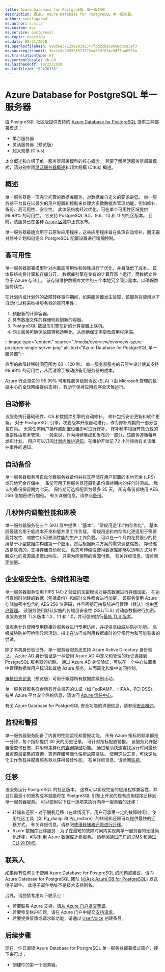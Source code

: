 ```yaml
---
title: Azure Database for PostgreSQL 单一服务器
description: 概述了 Azure Database for PostgreSQL 单一服务器。
author: sunilagarwal
ms.author: sunila
ms.custom: mvc
ms.service: postgresql
ms.topic: overview
ms.date: 09/21/2020
ms.openlocfilehash: 098d6e3712a928392547fcd2cba68b68dcca5ef3
ms.sourcegitcommit: 3bcce2e26935f523226ea269f034e0d75aa6693a
ms.translationtype: HT
ms.contentlocale: zh-CN
ms.lasthandoff: 10/23/2020
ms.locfileid: "92476138"
---
```

# <a name="azure-database-for-postgresql-single-server"></a>Azure Database for PostgreSQL 单一服务器

由 PostgreSQL 社区版提供支持的 [Azure Database for PostgreSQL](./overview.md) 提供三种部署模式：

- 单台服务器
- 灵活服务器（预览版）
- 超大规模 (Citus)

本文概述和介绍了单一服务器部署模型的核心概念。 若要了解灵活服务器部署模式，请分别参阅[灵活服务器概述](./flexible-server/overview.md)和超大规模 (Citus) 概述。

## <a name="overview"></a>概述

单一服务器是一项完全托管的数据库服务，对数据库自定义的要求最低。 单一服务器平台旨在以最少的用户配置和控制来处理大多数数据库管理功能，例如修补、备份、高可用性、安全性。 此体系结构经过优化，可在单个可用性区域提供 99.99% 的可用性。 它支持 PostgreSQL 9.5、9.6、10 和 11 的社区版本。 目前，该服务已在各种 [Azure 区域](https://azure.microsoft.com/global-infrastructure/services/)中正式发布。

单一服务器最适合用于云原生应用程序，这些应用程序旨在处理自动修补，而无需对修补计划和自定义 PostgreSQL 配置设置进行精细控制。

## <a name="high-availability"></a>高可用性

单一服务器部署模型针对内置高可用性和弹性进行了优化，并且降低了成本。 该体系结构将计算和存储分开。 数据库引擎在专有的计算容器上运行，而数据文件位于 Azure 存储上。 该存储维护数据库文件的三个本地冗余同步副本，以确保数据持续性。

在计划内或计划外的故障转移事件期间，如果服务器发生故障，该服务将使用以下自动化过程来维持服务器的高可用性：

1. 预配新的计算容器。
2. 具有数据文件的存储映射到新的容器。
3. PostgreSQL 数据库引擎在新的计算容器上联机。
4. 网关服务可确保故障转移透明化，从而确保无需更改应用程序端。
   
 :::image type="content" source="./media/overview/overview-azure-postgres-single-server.png" alt-text="Azure Database for PostgreSQL 单一服务器":::

典型的故障转移时间范围为 60 - 120 秒。 单一服务器服务的云原生设计使其支持 99.99% 的可用性，从而消除了被动热备用服务器的成本。

Azure 行业领先的 99.99% 可用性服务级别协议 (SLA)（由 Microsoft 管理的数据中心的全球网络提供支持），有助于保持应用程序全天候运行。

## <a name="automated-patching"></a>自动修补

该服务执行基础硬件、OS 和数据库引擎的自动修补。 修补包括安全更新和软件更新。 对于 PostgreSQL 引擎，次要版本升级自动进行，作为修补周期的一部分包含在内。 无需任何用户操作或配置设置即可进行修补。 修补频率根据有效负载的重要性由服务管理。 一般来说，作为持续集成和发布的一部分，该服务遵循每月发布计划。 用户可以订阅[计划内维护通知]()，在维护开始前 72 小时接收有关该维护事件的通知。

## <a name="automatic-backups"></a>自动备份

单一服务器服务可自动创建服务器备份并将其存储在用户配置的本地冗余 (LRS) 或异地冗余存储中。 备份可用于将服务器还原到备份保持期内的任何时间点。 默认的备份保留期为七天。 保持期可选择配置为最多 35 天。 所有备份都使用 AES 256 位加密进行加密。 有关详细信息，请参阅[备份](./concepts-backup.md)。

## <a name="adjust-performance-and-scale-within-seconds"></a>几秒钟内调整性能和规模

单一服务器服务在三个 SKU 层中提供：“基本”、“常规用途”和“内存优化”。 基本层最适合用于低成本开发和低并发工作负载。 常规用途和内存优化更适用于需要高并发性、缩放性和可预测性能的生产工作负载。 可以在一个月内花费很少的费用基于小型数据库构建第一个应用，然后根据解决方案的需求调整缩放。 存储缩放是联机的，支持存储自动增长。 动态可伸缩性使得数据库能够以透明方式对不断变化的资源需求做出响应。 只需为所使用的资源付费。 有关详细信息，请参阅[定价层]()。

## <a name="enterprise-grade-security-compliance-and-governance"></a>企业级安全性、合规性和治理

单一服务器服务使用 FIPS 140-2 验证的加密模块对静态数据进行存储加密。 在运行查询时创建的数据（包括备份）和临时文件都会进行加密。 该服务使用 Azure 存储加密中包含的 AES 256 位密码，并且密钥可由系统进行管理（默认）或由[客户管理]()。 该服务使用默认实施的传输层安全性 (SSL/TLS) 对动态数据进行加密。 该服务支持 TLS 版本 1.2、1.1 和 1.0，并可强制执行[最低 TLS 版本]()。

该服务允许使用专用链接对服务器进行专用访问，并提供高级威胁防护功能。 高级威胁防护可检测异常活动，指出在访问或利用数据库时的异常行为和可能有害的尝试。

除了本机身份验证外，单一服务器服务还支持 Azure Active Directory 身份验证。 Azure AD 身份验证是一种使用 Azure AD 中定义和管理的标识连接到 PostgreSQL 服务器的机制。 通过 Azure AD 身份验证，可以在一个中心位置集中管理数据库用户标识和其他 Azure 服务，从而简化和集中访问控制。

[审核日志记录]()（预览版）可用于跟踪所有数据库级别活动。

单一服务器服务符合所有行业领先的认证（如 FedRAMP、HIPAA、PCI DSS）。 有关 Azure 平台安全性的信息，请访问 [Azure 信任中心]()。

有关 Azure Database for PostgreSQL 安全功能的详细信息，请参阅[安全概述]()。

## <a name="monitoring-and-alerting"></a>监视和警报

单一服务器服务配备了内置的性能监视和警报功能。 所有 Azure 指标的频率都是一分钟，每个指标提供 30 天的历史记录。 可针对指标配置警报。 该服务允许配置慢查询日志，并附带差异化的[查询存储](./concepts-query-store.md)功能。 通过帮助快速查找运行时间最长且资源最密集的查询，查询存储可简化性能故障排除。 使用这些工具，可快速优化工作负载并配置服务器以获得最佳性能。 有关详细信息，请参阅[监视](./concepts-monitoring.md)。

## <a name="migration"></a>迁移

该服务运行 PostgreSQL 的社区版本。 这样可以实现完全的应用程序兼容性，并且只需最小的重构成本就能将在 PostgreSQL 引擎上开发的现有应用程序迁移到单一服务器服务。 可以使用以下任一选项来执行向单一服务器的迁移：

- 转储和还原 - 对于脱机迁移（在此情况下，用户可承受一定的故障时间），使用社区工具（如 Pg_dump 和 Pg_restore）的转储和还原可以提供最快的迁移方式。 有关详细信息，请参阅[使用转储和还原进行迁移](./howto-migrate-using-dump-and-restore.md)。
- Azure 数据库迁移服务 - 为了在最短的故障时间内实现向单一服务器的无缝简化迁移，可以利用 Azure 数据库迁移服务。 请参阅[通过门户的 DMS](../dms/tutorial-postgresql-azure-postgresql-online-portal.md) 和[通过 CLI 的 DMS](../dms/tutorial-postgresql-azure-postgresql-online.md)。

## <a name="contacts"></a>联系人

如果你有任何关于使用 Azure Database for PostgreSQL 的问题或建议，请向 Azure Database for PostgreSQL 团队 ([@Ask Azure DB for PostgreSQL](mailto:AskAzureDBforPostgreSQL@service.microsoft.com)) 发送电子邮件。 此电子邮件地址不是技术支持别名。

另外，请酌情考虑以下联系点：

- 若要联系 Azure 支持，请[从 Azure 门户提交票证](https://portal.azure.com/?#blade/Microsoft_Azure_Support/HelpAndSupportBlade)。
- 若要修复帐户问题，请在 Azure 门户中提交[支持请求](https://ms.portal.azure.com/#blade/Microsoft_Azure_Support/HelpAndSupportBlade/newsupportrequest)。
- 若要提供反馈或请求新功能，请通过 [UserVoice](https://feedback.azure.com/forums/597976-azure-database-for-postgresql) 创建条目。

## <a name="next-steps"></a>后续步骤

现在，你已阅读 Azure Database for PostgreSQL 单一服务器部署模式简介，接下来可以：
- 创建你的第一个服务器。
